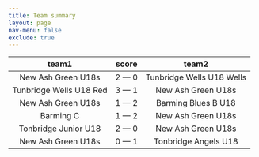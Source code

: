 ```yaml
---
title: Team summary
layout: page
nav-menu: false
exclude: true
---
```




|          team1          |    score    |           team2           |
|:-----------------------:|:-----------:|:-------------------------:|
|   New Ash Green U18s    | 2 &mdash; 0 | Tunbridge Wells U18 Wells |
| Tunbridge Wells U18 Red | 3 &mdash; 1 |    New Ash Green U18s     |
|   New Ash Green U18s    | 1 &mdash; 2 |    Barming Blues B U18    |
|        Barming C        | 1 &mdash; 2 |    New Ash Green U18s     |
|  Tonbridge Junior U18   | 2 &mdash; 0 |    New Ash Green U18s     |
|   New Ash Green U18s    | 0 &mdash; 1 |   Tonbridge Angels U18    |

 <br /><br /><br />